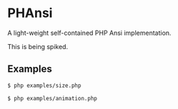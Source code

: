 # PHAnsi

A light-weight self-contained PHP Ansi implementation.

This is being spiked.

## Examples

```BASH
$ php examples/size.php
```

```BASH
$ php examples/animation.php
```